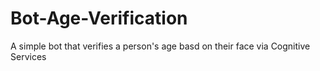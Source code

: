 # Bot-Age-Verification
A simple bot that verifies a person's age basd on their face via Cognitive Services
